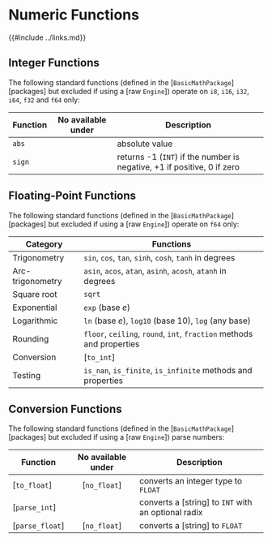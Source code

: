 Numeric Functions
================

{{#include ../links.md}}

Integer Functions
----------------

The following standard functions (defined in the [`BasicMathPackage`][packages] but excluded if using a [raw `Engine`])
operate on `i8`, `i16`, `i32`, `i64`, `f32` and `f64` only:

| Function | No available under | Description                                                             |
| -------- | :----------------: | ----------------------------------------------------------------------- |
| `abs`    |                    | absolute value                                                          |
| `sign`   |                    | returns -1 (`INT`) if the number is negative, +1 if positive, 0 if zero |


Floating-Point Functions
-----------------------

The following standard functions (defined in the [`BasicMathPackage`][packages] but excluded if using a [raw `Engine`])
operate on `f64` only:

| Category         | Functions                                                             |
| ---------------- | --------------------------------------------------------------------- |
| Trigonometry     | `sin`, `cos`, `tan`, `sinh`, `cosh`, `tanh` in degrees                |
| Arc-trigonometry | `asin`, `acos`, `atan`, `asinh`, `acosh`, `atanh` in degrees          |
| Square root      | `sqrt`                                                                |
| Exponential      | `exp` (base _e_)                                                      |
| Logarithmic      | `ln` (base _e_), `log10` (base 10), `log` (any base)                  |
| Rounding         | `floor`, `ceiling`, `round`, `int`, `fraction` methods and properties |
| Conversion       | [`to_int`]                                                            |
| Testing          | `is_nan`, `is_finite`, `is_infinite` methods and properties           |


Conversion Functions
-------------------

The following standard functions (defined in the [`BasicMathPackage`][packages] but excluded if using a [raw `Engine`])
parse numbers:

| Function        | No available under | Description                                         |
| --------------- | :----------------: | --------------------------------------------------- |
| [`to_float`]    |    [`no_float`]    | converts an integer type to `FLOAT`                 |
| [`parse_int`]   |                    | converts a [string] to `INT` with an optional radix |
| [`parse_float`] |    [`no_float`]    | converts a [string] to `FLOAT`                      |
